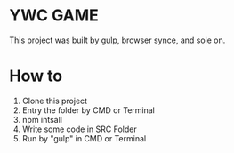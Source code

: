 # YWC GAME

This project was built by gulp, browser synce, and sole on. 

# How to
1. Clone this project
2. Entry the folder by CMD or Terminal
3. npm intsall
4. Write some code in SRC Folder
5. Run by "gulp" in CMD or Terminal
